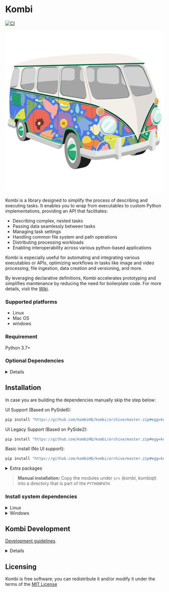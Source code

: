 # Kombi
[![CI](https://github.com/kombiHQ/kombi/actions/workflows/python-package.yml/badge.svg)](https://github.com/kombiHQ/kombi/actions/workflows/python-package.yml)

<p align="center">
    <img src="src/kombiqt/resources/icons/kombi.png?v=2" with="512" height="512"/>
</p>

Kombi is a library designed to simplify the process of describing and executing tasks. It enables you to wrap from executables to custom Python implementations, providing an API that facilitates:

- Describing complex, nested tasks
- Passing data seamlessly between tasks
- Managing task settings
- Handling common file system and path operations
- Distributing processing workloads
- Enabling interoperability across various python-based applications

Kombi is especially useful for automating and integrating various executables or APIs, optimizing workflows in tasks like image and video processing, file ingestion, data creation and versioning, and more.

By leveraging declarative definitions, Kombi accelerates prototyping and simplifies maintenance by reducing the need for boilerplate code. For more details, visit the [Wiki](https://github.com/kombiHQ/kombi/wiki).

### Supported platforms
- Linux
- Mac OS
- windows

### Requirement
Python 3.7+

### Optional Dependencies
<details>
<p>

Name | Version
--- | ---
Open Image IO (including python bindings/binary tools) | 1.7+
Open Color IO (including python bindings) | 1.0+
Gaffer | 0.53+
PySide | 2.0+
PyYAML | 6.0+
Py Call Graph | 2.1+
Jedi | 0.19+
Qt.py | 2.4+
FFmpeg (including ffprobe) | 7.0+
nuke | 9.0+
maya | 2016+
deadline | 9.0+
graphviz | 12.1+
</details>

## Installation

In case you are building the dependencies manually skip the step below:

UI Support (Based on PySide6):
```bash
pip install "https://github.com/kombiHQ/kombi/archive/master.zip#egg=kombi[gui]"
```

UI Legacy Support (Based on PySide2):
```bash
pip install "https://github.com/kombiHQ/kombi/archive/master.zip#egg=kombi[gui-legacy]"
```

Basic install (No UI support):
```bash
pip install "https://github.com/kombiHQ/kombi/archive/master.zip#egg=kombi[]"
```

<details><summary>Extra packages</summary>
If want to include extra packages, such as support for OpenImageIO, please add extra to the query, for instance:

```bash
pip install "https://github.com/kombiHQ/kombi/archive/master.zip#egg=kombi[gui,extra]"
pip install "https://github.com/kombiHQ/kombi/archive/master.zip#egg=kombi[gui-legacy,extra]"
pip install "https://github.com/kombiHQ/kombi/archive/master.zip#egg=kombi[extra]"
```
</details>

> **Manual installation:** Copy the modules under `src` (kombi, kombiqt) into a directory that is part of the `PYTHONPATH`.

### Install system dependencies

<details><summary>Linux</summary>
<p>

#### Ubuntu and derivatives:
```bash
apt-get install ffmpeg
apt-get install graphviz
apt-get install openimageio-tools
```

In recent versions of Ubuntu, you may also need to install `libxcb-cursor0` in order to use the `xcb` plugin for Qt:
```
apt install libxcb-cursor0
```
</details>

<details><summary>Windows</summary>
<p>

- [Python 3.7+](https://www.python.org/downloads)
- [FFmpeg](https://ffmpeg.org)
- [Graphviz](https://graphviz.org)
  
</details>

## Kombi Development

[Development guidelines](CONTRIBUTING.md).

<details><summary>Details</summary>
<p>

#### Clone and install locally
```bash
git clone https://github.com/kombiHQ/kombi.git
cd kombi
pip install -e ".[gui,dev,extra]"
```
> **Note:** For PySide2 specify `gui-legacy` instead of `gui` (PySide6)

#### Running tests
Depending on the version of OpenImageIO you're using, you may need to specify an OCIO configuration. Kombi includes a basic config that can be used if needed:
```bash
export OCIO="./data/thirdparty/opencolorio/config.ocio"
```

```bash
cd <SRC_LOCATION>
./runtest
```

#### Running linters
```bash
cd <SRC_LOCATION>
./runlint
```

#### Running coverage
```bash
cd <SRC_LOCATION>
./runcoverage
```

</details>

## Licensing
Kombi is free software; you can redistribute it and/or modify it under the terms of the [MIT License](LICENSE)
